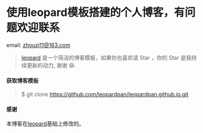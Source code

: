 # 使用leopard模板搭建的个人博客，有问题欢迎联系
 email: zhouzj11@163.com



> [leopard](http://baixin.io) 是一个简洁的博客模板，如果你也喜欢请 Star ，你的 Star 是我持续更新的动力, 谢谢 😄.


#### 获取博客模板

> $ git clone https://github.com/leopardpan/leopardpan.github.io.git




#### 感谢   

本博客在[leopard](https://github.com/leopardpan/leopardpan.github.io)基础上修改的。  
